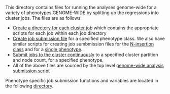 This directory contains files for running the analyses genome-wide for a variety of phenotypes GENOME-WIDE by splitting up the regressions into cluster jobs.
The files are as follows:

* [Create a directory for each cluster job](make_job_directories.sh) which contains the appropriate scripts for each job within each job directory
* [Create job submission file](make_submission_file.sh) for a specified phenotype class. We also have similar scripts for creating job sumbmission files for the [N-insertion class](make_submission_file_inserts.sh) and for a [single phenotype](make_submission_file_single.sh).
* [Submit jobs to the cluster continuously](submit_cluster_jobs_continuously.sh) to a specified cluster partition and node count, for a specified phenotype. 
* All of the above files are sourced by the top level [genome-wide analysis submission script](run_regressions_genome_wide.sh)

Phenotype specific job submission functions and variables are located in the following [directory](phenotype_functions).


